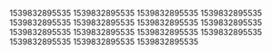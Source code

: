 1539832895535
1539832895535
1539832895535
1539832895535
1539832895535
1539832895535
1539832895535
1539832895535
1539832895535
1539832895535
1539832895535
1539832895535
1539832895535
1539832895535
1539832895535